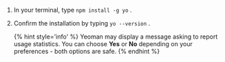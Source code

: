 1. In your terminal, type `npm install -g yo` <i class="fa fa-share fa-rotate-180"></i>.

1. Confirm the installation by typing `yo --version` <i class="fa fa-share fa-rotate-180"></i>.

   {% hint style='info' %}
Yeoman may display a message asking to report usage statistics. You can choose **Yes** or **No** depending on your preferences - both options are safe.
   {% endhint %}